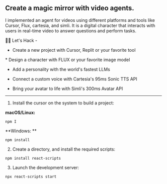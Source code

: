 ## ​Create a magic mirror with video agents.


I implemented an agent for videos using different platforms and tools like Cursor, Flux, cartesia, and simli. It is a digital character that interacts with users in real-time video to answer questions and perform tasks.

👩‍💻 Let's Hack -

* ​Create a new project with Cursor, Replit or your favorite tool

​* Design a character with FLUX or your favorite image model

* ​Add a personality with the world's fastest LLMs

* ​Connect a custom voice with Cartesia's 95ms Sonic TTS API

* ​Bring your avatar to life with Simli's 300ms Avatar API


------------------------------------------------------------------------------------------------------------------------------------------------------------------

1. Install the cursor on the system to build a project:

**macOS/Linux:**

```
npm I
```

**Windows: **

```
npm install
```

2. Create a directory, and install the required scripts:

```
npm install react-scripts
```

3. Launch the development server:

```
npx react-scripts start
```


